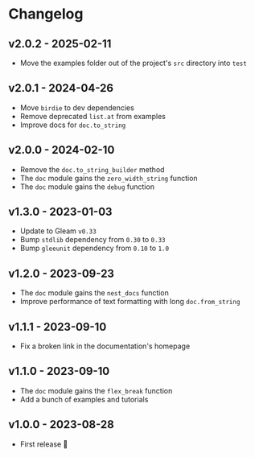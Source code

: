 # Changelog

## v2.0.2 - 2025-02-11

- Move the examples folder out of the project's `src` directory into `test`

## v2.0.1 - 2024-04-26

- Move `birdie` to dev dependencies
- Remove deprecated `list.at` from examples
- Improve docs for `doc.to_string`

## v2.0.0 - 2024-02-10

- Remove the `doc.to_string_builder` method
- The `doc` module gains the `zero_width_string` function
- The `doc` module gains the `debug` function

## v1.3.0 - 2023-01-03

- Update to Gleam `v0.33`
- Bump `stdlib` dependency from `0.30` to `0.33`
- Bump `gleeunit` dependency from `0.10` to `1.0`

## v1.2.0 - 2023-09-23

- The `doc` module gains the `nest_docs` function
- Improve performance of text formatting with long `doc.from_string`

## v1.1.1 - 2023-09-10

- Fix a broken link in the documentation's homepage

## v1.1.0 - 2023-09-10

- The `doc` module gains the `flex_break` function
- Add a bunch of examples and tutorials

## v1.0.0 - 2023-08-28

- First release 🎉
